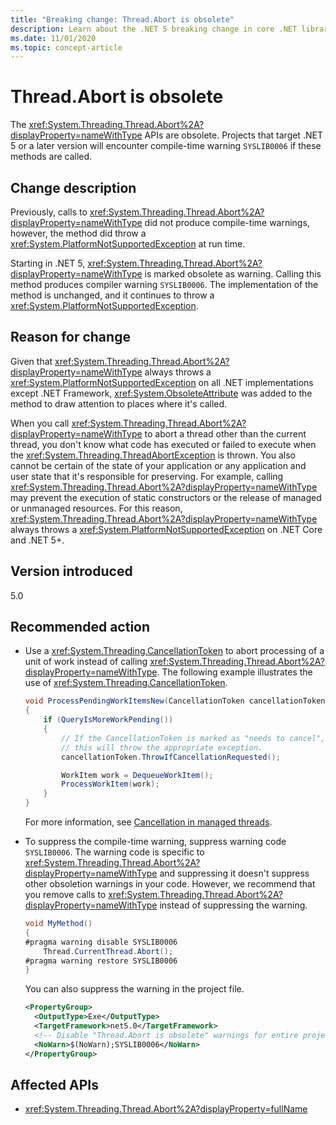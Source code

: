 ```yaml
---
title: "Breaking change: Thread.Abort is obsolete"
description: Learn about the .NET 5 breaking change in core .NET libraries where the Thread.Abort APIs are obsolete.
ms.date: 11/01/2020
ms.topic: concept-article
---
```

# Thread.Abort is obsolete

The <xref:System.Threading.Thread.Abort%2A?displayProperty=nameWithType> APIs are obsolete. Projects that target .NET 5 or a later version will encounter compile-time warning `SYSLIB0006` if these methods are called.

## Change description

Previously, calls to <xref:System.Threading.Thread.Abort%2A?displayProperty=nameWithType> did not produce compile-time warnings, however, the method did throw a <xref:System.PlatformNotSupportedException> at run time.

Starting in .NET 5, <xref:System.Threading.Thread.Abort%2A?displayProperty=nameWithType> is marked obsolete as warning. Calling this method produces compiler warning `SYSLIB0006`. The implementation of the method is unchanged, and it continues to throw a <xref:System.PlatformNotSupportedException>.

## Reason for change

Given that <xref:System.Threading.Thread.Abort%2A?displayProperty=nameWithType> always throws a <xref:System.PlatformNotSupportedException> on all .NET implementations except .NET Framework, <xref:System.ObsoleteAttribute> was added to the method to draw attention to places where it's called.

When you call <xref:System.Threading.Thread.Abort%2A?displayProperty=nameWithType> to abort a thread other than the current thread, you don't know what code has executed or failed to execute when the <xref:System.Threading.ThreadAbortException> is thrown. You also cannot be certain of the state of your application or any application and user state that it's responsible for preserving. For example, calling <xref:System.Threading.Thread.Abort%2A?displayProperty=nameWithType> may prevent the execution of static constructors or the release of managed or unmanaged resources. For this reason, <xref:System.Threading.Thread.Abort%2A?displayProperty=nameWithType> always throws a <xref:System.PlatformNotSupportedException> on .NET Core and .NET 5+.

## Version introduced

5.0

## Recommended action

- Use a <xref:System.Threading.CancellationToken> to abort processing of a unit of work instead of calling <xref:System.Threading.Thread.Abort%2A?displayProperty=nameWithType>. The following example illustrates the use of <xref:System.Threading.CancellationToken>.

  ```csharp
  void ProcessPendingWorkItemsNew(CancellationToken cancellationToken)
  {
      if (QueryIsMoreWorkPending())
      {
          // If the CancellationToken is marked as "needs to cancel",
          // this will throw the appropriate exception.
          cancellationToken.ThrowIfCancellationRequested();

          WorkItem work = DequeueWorkItem();
          ProcessWorkItem(work);
      }
  }
  ```

  For more information, see [Cancellation in managed threads](../../../../standard/threading/cancellation-in-managed-threads.md).

- To suppress the compile-time warning, suppress warning code `SYSLIB0006`. The warning code is specific to <xref:System.Threading.Thread.Abort%2A?displayProperty=nameWithType> and suppressing it doesn't suppress other obsoletion warnings in your code. However, we recommend that you remove calls to <xref:System.Threading.Thread.Abort%2A?displayProperty=nameWithType> instead of suppressing the warning.

  ```csharp
  void MyMethod()
  {
  #pragma warning disable SYSLIB0006
      Thread.CurrentThread.Abort();
  #pragma warning restore SYSLIB0006
  }
  ```

  You can also suppress the warning in the project file.

  ```xml
  <PropertyGroup>
    <OutputType>Exe</OutputType>
    <TargetFramework>net5.0</TargetFramework>
    <!-- Disable "Thread.Abort is obsolete" warnings for entire project. -->
    <NoWarn>$(NoWarn);SYSLIB0006</NoWarn>
  </PropertyGroup>
  ```

## Affected APIs

- <xref:System.Threading.Thread.Abort%2A?displayProperty=fullName>
